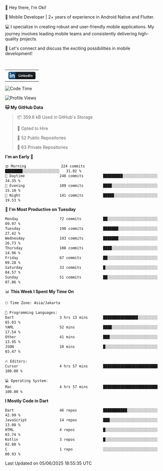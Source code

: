 <p>
 👋 Hey there, I'm Oki!

🚀 Mobile Developer | 2+ years of experience in Android Native and Flutter.

💻 I specialize in creating robust and user-friendly mobile applications. My journey involves leading mobile teams and consistently delivering high-quality projects.

🔗 Let's connect and discuss the exciting possibilities in mobile development!

<br>

<table style="border:none; border-collapse:collapse; cellspacing:0; cellpadding:0">
    <tr>
        <td>
           <a href="https://www.linkedin.com/in/oki-6ba305173/" target="_blank">
              <img src="https://github.com/inisialkey/inisialkey/blob/main/assets/linkedin.svg" alt="LinkedIn" style="vertical-align:top; margin:4px" height=24>
          </a>
        </td>
    </tr>
</table>

<!-- <br>

<!--START_SECTION:waka-->
![Code Time](http://img.shields.io/badge/Code%20Time-1%2C292%20hrs%2044%20mins-blue)

![Profile Views](http://img.shields.io/badge/Profile%20Views-0-blue)

**🐱 My GitHub Data** 

> 📦 359.6 kB Used in GitHub's Storage 
 > 
> 💼 Opted to Hire
 > 
> 📜 52 Public Repositories 
 > 
> 🔑 63 Private Repositories 
 > 
**I'm an Early 🐤** 

```text
🌞 Morning                224 commits         ████████░░░░░░░░░░░░░░░░░   31.02 % 
🌆 Daytime                248 commits         █████████░░░░░░░░░░░░░░░░   34.35 % 
🌃 Evening                109 commits         ████░░░░░░░░░░░░░░░░░░░░░   15.10 % 
🌙 Night                  141 commits         █████░░░░░░░░░░░░░░░░░░░░   19.53 % 
```
📅 **I'm Most Productive on Tuesday** 

```text
Monday                   72 commits          ██░░░░░░░░░░░░░░░░░░░░░░░   09.97 % 
Tuesday                  198 commits         ███████░░░░░░░░░░░░░░░░░░   27.42 % 
Wednesday                193 commits         ███████░░░░░░░░░░░░░░░░░░   26.73 % 
Thursday                 108 commits         ████░░░░░░░░░░░░░░░░░░░░░   14.96 % 
Friday                   67 commits          ██░░░░░░░░░░░░░░░░░░░░░░░   09.28 % 
Saturday                 33 commits          █░░░░░░░░░░░░░░░░░░░░░░░░   04.57 % 
Sunday                   51 commits          ██░░░░░░░░░░░░░░░░░░░░░░░   07.06 % 
```


📊 **This Week I Spent My Time On** 

```text
🕑︎ Time Zone: Asia/Jakarta

💬 Programming Languages: 
Dart                     3 hrs 13 mins       ████████████████░░░░░░░░░   65.03 % 
YAML                     52 mins             ████░░░░░░░░░░░░░░░░░░░░░   17.54 % 
Other                    41 mins             ███░░░░░░░░░░░░░░░░░░░░░░   13.95 % 
JSON                     10 mins             █░░░░░░░░░░░░░░░░░░░░░░░░   03.47 % 

🔥 Editors: 
Cursor                   4 hrs 57 mins       █████████████████████████   100.00 % 

💻 Operating System: 
Mac                      4 hrs 57 mins       █████████████████████████   100.00 % 
```

**I Mostly Code in Dart** 

```text
Dart                     46 repos            ███████████░░░░░░░░░░░░░░   42.99 % 
JavaScript               14 repos            ███░░░░░░░░░░░░░░░░░░░░░░   13.08 % 
HTML                     4 repos             █░░░░░░░░░░░░░░░░░░░░░░░░   03.74 % 
Kotlin                   3 repos             █░░░░░░░░░░░░░░░░░░░░░░░░   02.80 % 
C                        1 repo              ░░░░░░░░░░░░░░░░░░░░░░░░░   00.93 % 
```




 Last Updated on 05/06/2025 18:55:35 UTC
<!--END_SECTION:waka-->
